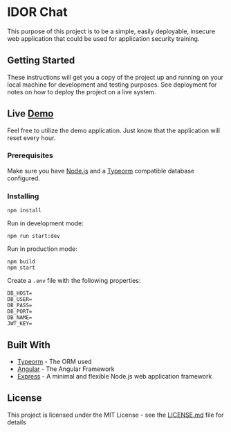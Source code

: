 # IDOR Chat

This purpose of this project is to be a simple, easily deployable, insecure web application that could be used for application security training.

## Getting Started

These instructions will get you a copy of the project up and running on your local machine for development and testing purposes. See deployment for notes on how to deploy the project on a live system.

## Live [Demo](https://idor-chat.herokuapp.com/)

Feel free to utilize the demo application.  Just know that the application will reset every hour.

### Prerequisites

Make sure you have [Node.js](http://nodejs.org/) and a [Typeorm](https://typeorm.io/#/) compatible database configured.

### Installing

```
npm install
```
Run in development mode:
```
npm run start:dev
```
Run in production mode:
```
npm build
npm start
```
Create a `.env` file with the following properties:
```
DB_HOST=
DB_USER=
DB_PASS=
DB_PORT=
DB_NAME=
JWT_KEY=
```
## Built With
* [Typeorm](https://typeorm.io/#/) - The ORM used
* [Angular](https://angular.io/) - The Angular Framework
* [Express](https://expressjs.com/) - A minimal and flexible Node.js web application framework 
## License
This project is licensed under the MIT License - see the [LICENSE.md](https://github.com/Whamo12/idor-chat/blob/master/LICENSE) file for details

